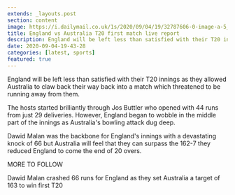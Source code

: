 ```yaml
---
extends: _layouts.post
section: content
image: https://i.dailymail.co.uk/1s/2020/09/04/19/32787606-0-image-a-5_1599244678382.jpg 
title: England vs Australia T20 first match live report 
description: England will be left less than satisfied with their T20 innings as they allowed Australia to claw back their way back into a match which threatened to be running away from them. 
date: 2020-09-04-19-43-28 
categories: [latest, sports] 
featured: true 
--- 
```

England will be left less than satisfied with their T20 innings as they allowed Australia to claw back their way back into a match which threatened to be running away from them.

The hosts started brilliantly through Jos Buttler who opened with 44 runs from just 29 deliveries. However, England began to wobble in the middle part of the innings as Australia's bowling attack dug deep.

Dawid Malan was the backbone for England's innings with a devastating knock of 66 but Australia will feel that they can surpass the 162-7 they reduced England to come the end of 20 overs.

MORE TO FOLLOW

Dawid Malan crashed 66 runs for England as they set Australia a target of 163 to win first T20

